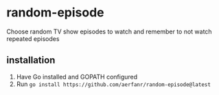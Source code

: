 # random-episode

Choose random TV show episodes to watch and remember to not watch repeated episodes

## installation
1. Have Go installed and GOPATH configured
2. Run `go install https://github.com/aerfanr/random-episode@latest`
